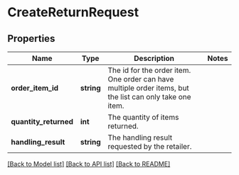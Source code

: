 # CreateReturnRequest

## Properties
Name | Type | Description | Notes
------------ | ------------- | ------------- | -------------
**order_item_id** | **string** | The id for the order item. One order can have multiple order items, but the list can only take one item. | 
**quantity_returned** | **int** | The quantity of items returned. | 
**handling_result** | **string** | The handling result requested by the retailer. | 

[[Back to Model list]](../../README.md#documentation-for-models) [[Back to API list]](../../README.md#documentation-for-api-endpoints) [[Back to README]](../../README.md)

